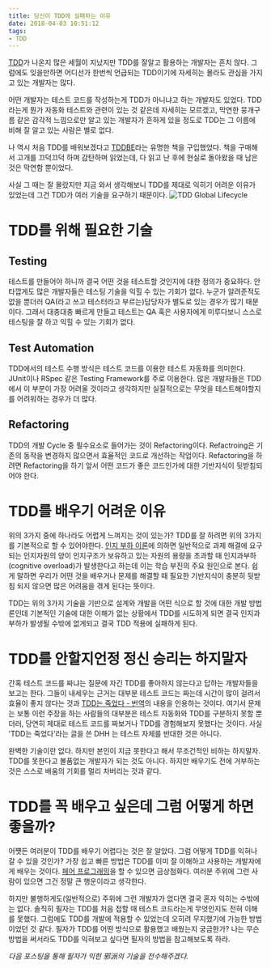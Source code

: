 ```yaml
---
title: 당신이 TDD에 실패하는 이유
date: 2018-04-03 10:51:12
tags:
- TDD
---
```

[TDD](https://en.wikipedia.org/wiki/Test-driven_development)가 나온지 많은 세월이 지났지만 TDD를 잘알고 활용하는 개발자는 흔치 않다. 그럼에도 잊을만하면 어디선가 한번씩 언급되는 TDD이기에 자세히는 몰라도 관심을 가지고 있는 개발자는 많다.

어떤 개발자는 테스트 코드를 작성하는게 TDD가 아니냐고 하는 개발자도 있었다. TDD라는게 뭔가 자동화 테스트와 관련이 있는 것 같은데 자세히는 모르겠고, 막연한 뭉개구름 같은 감각적 느낌으로만 알고 있는 개발자가 흔하게 있을 정도로 TDD는 그 이름에 비해 잘 알고 있는 사람은 별로 없다.

나 역시 처음 TDD를 배워보겠다고 [TDDBE](http://www.aladin.co.kr/shop/wproduct.aspx?ItemId=37469717)라는 유명한 책을 구입했었다. 책을 구매해서 고개를 끄덕끄덕 하며 감탄하며 읽었는데, 다 읽고 난 후에 현실로 돌아왔을 때 남은 것은 막연함 뿐이었다.

사실 그 때는 잘 몰랐지만 지금 와서 생각해보니 TDD를 제대로 익히기 어려운 이유가 있었는데 그건 TDD가 여러 기술을 요구하기 때문이다.
![TDD Global Lifecycle](/images/TDD_Global_Lifecycle.png "보기만 해도 복잡한 TDD Lifecycle")


# TDD를 위해 필요한 기술
## Testing
테스트를 만들어야 하니까 결국 어떤 것을 테스트할 것인지에 대한 정의가 중요하다. 안타깝게도 많은 개발자들은 테스팅 기술을 익힐 수 있는 기회가 없다. 누군가 알려준적도 없을 뿐더러 QA(라고 쓰고 테스터라고 부르는)담당자가 별도로 있는 경우가 많기 때문이다. 그래서 대충대충 빠르게 만들고 테스트는 QA 혹은 사용자에게 미루다보니 스스로 테스팅을 잘 하고 익힐 수 있는 기회가 없다.

## Test Automation
TDD에서의 테스트 수행 방식은 테스트 코드를 이용한 테스트 자동화를 의미한다. JUnit이나 RSpec 같은 Testing Framework를 주로 이용한다. 많은 개발자들은 TDD에서 이 부분이 가장 어려울 것이라고 생각하지만 실질적으로는 무엇을 테스트해야할지를 어려워하는 경우가 더 많다.

## Refactoring
TDD의 개발 Cycle 중 필수요소로 들어가는 것이 Refactoring이다. Refactroing은 기존의 동작을 변경하지 많으면서 효율적인 코드로 개선하는 작업이다. Refactoring을 하려면 Refactoring을 하기 앞서 어떤 코드가 좋은 코드인가에 대한 기반지식이 뒷받침되어야 한다.

# TDD를 배우기 어려운 이유
위의 3가지 중에 하나라도 어렵게 느껴지는 것이 있는가? TDD를 잘 하려면 위의 3가지를 기본적으로 할 수 있어야한다.
[인지 부하 이론](https://ko.wikipedia.org/wiki/%EC%9D%B8%EC%A7%80_%EB%B6%80%ED%95%98)에 의하면 일반적으로 과제 해결에 요구되는 인지자원의 양이 인지구조가 보유하고 있는 자원의 용량을 초과할 때 인지과부하(cognitive overload)가 발생한다고 하는데 이는 학습 부진의 주요 원인으로 본다. 쉽게 말하면 우리가 어떤 것을 배우거나 문제를 해결할 때 필요한 기반지식이 충분히 뒷받침 되지 않으면 많은 어려움을 겪게 된다는 뜻이다.

TDD는 위의 3가지 기술을 기반으로 설계와 개발을 어떤 식으로 할 것에 대한 개발 방법론인데 기본적인 기술에 대한 이해가 없는 상황에서 TDD를 시도하게 되면 결국 인지과부하가 발생될 수밖에 없게되고 결국 TDD 적용에 실패하게 된다.

# TDD를 안할지언정 정신 승리는 하지말자
간혹 테스트 코드를 짜냐는 질문에 자긴 TDD를 좋아하지 않는다고 답하는 개발자들을 보고는 한다. 그들이 내세우는 근거는 대부분 테스트 코드는 짜는데 시간이 많이 걸려서 효율이 좋지 않다는 것과 [TDD는 죽었다 - 번역](https://sangwook.github.io/2014/04/25/tdd-is-dead-long-live-testing.html)의 내용을 인용하는 것이다. 여기서 문제는 보통 이런 주장을 하는 사람들의 대부분은 테스트 자동화와 TDD를 구분하지 못할 뿐더러, 당연히 제대로 테스트 코드를 짜보거나 TDD를 경험해보지 못했다는 것이다. 사실 'TDD는 죽었다'라는 글을 쓴 DHH 는 테스트 자체를 반대한 것은 아니다.

완벽한 기술이란 없다. 하지만 본인이 지금 못한다고 해서 무조건적인 비하는 하지말자. TDD를 못한다고 볼품없는 개발자가 되는 것도 아니다. 하지만 배우기도 전에 거부하는 것은 스스로 배움의 기회를 멀리 차버리는 것과 같다.

# TDD를 꼭 배우고 싶은데 그럼 어떻게 하면 좋을까?
어쩃든 여러분이 TDD를 배우기 어렵다는 것은 잘 알았다. 그럼 어떻게 TDD를 익혀나갈 수 있을 것인가? 가장 쉽고 빠른 방법은 TDD를 이미 잘 이해하고 사용하는 개발자에게 배우는 것이다. [페어 프로그래밍](https://en.wikipedia.org/wiki/Pair_programming)을 할 수 있으면 금상첨화다. 여러분 주위에 그런 사람이 있으면 그건 정말 큰 행운이라고 생각한다.

하지만 불행하게도(일반적으로) 주위에 그런 개발자가 없다면 결국 혼자 익히는 수밖에는 없다. 솔직히 필자는 TDD를 처음 접할 때 테스트 코드라는게 무엇인지도 전혀 이해를 못했다. 그럼에도 TDD를 개발에 적용할 수 있었는데 오히려 무지했기에 가능한 방법이었던 것 같다. 필자가 TDD를 어떤 방식으로 활용했고 배웠는지 궁금한가? 나는 무슨 방법을 써서라도 TDD를 익혀보고 싶다면 필자의 방법을 참고해보도록 하라.

*다음 포스팅을 통해 필자가 익힌 邪派의 기술을 전수해주겠다.*
